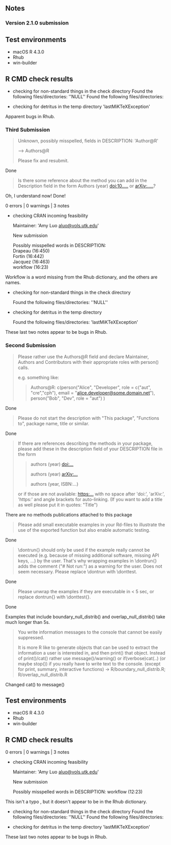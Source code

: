## Notes

### Version 2.1.0 submission

## Test environments
* macOS R 4.3.0
* Rhub
* win-builder

## R CMD check results
* checking for non-standard things in the check directory
    Found the following files/directories:
    ''NULL''
    Found the following files/directories:

* checking for detritus in the temp directory
    'lastMiKTeXException'

Apparent bugs in Rhub.

### Third Submission

> Unknown, possibly misspelled, fields in DESCRIPTION:
   'Author@R'
>
> --> Authors@R
>
> Please fix and resubmit.

Done

 > Is there some reference about the method you can add in the Description field in the form Authors (year) <doi:10.....> or <arXiv:.....>?

Oh, I understand now! Done!

0 errors | 0 warnings | 3 notes

* checking CRAN incoming feasibility

    Maintainer: 'Amy Luo <aluo@vols.utk.edu>'

    New submission

    Possibly misspelled words in DESCRIPTION:\
     Drapeau (16:450) \
     Fortin (16:442) \
     Jacquez (16:463) \
     workflow (16:23)

Workflow is a word missing from the Rhub dictionary, and the others are names.

* checking for non-standard things in the check directory

    Found the following files/directories: 
     ''NULL''
* checking for detritus in the temp directory

   Found the following files/directories:
     'lastMiKTeXException'

These last two notes appear to be bugs in Rhub.

### Second Submission
> Please rather use the Authors@R field and declare Maintainer, Authors and Contributors with their appropriate roles with person() calls.
>
> e.g. something like:
>>  Authors@R: c(person("Alice", "Developer", role = c("aut", "cre","cph"),
                      email = "alice.developer@some.domain.net"),
               person("Bob", "Dev", role = "aut") )

Done

> Please do not start the description with "This package", "Functions to", package name, title or similar.

Done

 > If there are references describing the methods in your package, please add these in the description field of your DESCRIPTION file in the form
>
>> authors (year) <doi:...>
>>
>> authors (year) <arXiv:...>
>>
>> authors (year, ISBN:...)
>
> or if those are not available: <https:...>
  with no space after 'doi:', 'arXiv:', 'https:' and angle brackets for auto-linking. (If you want to add a title as well please put it in quotes: "Title")

There are no methods publications attached to this package

> Please add small executable examples in your Rd-files to illustrate the use of the exported function but also enable automatic testing.

Done

> \dontrun{} should only be used if the example really cannot be executed (e.g. because of missing additional software, missing API keys, ...) by the user. That's why wrapping examples in \dontrun{} adds the comment ("# Not run:") as a warning for the user. Does not seem necessary. Please replace \dontrun with \donttest.

Done

> Please unwrap the examples if they are executable in < 5 sec, or replace dontrun{} with \donttest{}.

Done

Examples that include boundary_null_distrib() and overlap_null_distrib() take much longer than 5s.

> You write information messages to the console that cannot be easily suppressed.
>
> It is more R like to generate objects that can be used to extract the information a user is interested in, and then print() that object. Instead of print()/cat() rather use message()/warning() or if(verbose)cat(..) (or maybe stop()) if you really have to write text to the console. (except for print, summary, interactive functions) -> R/boundary_null_distrib.R; R/overlap_null_distrib.R

Changed cat() to message()

## Test environments
* macOS R 4.3.0
* Rhub
* win-builder

## R CMD check results

0 errors | 0 warnings | 3 notes

* checking CRAN incoming feasibility

    Maintainer: 'Amy Luo <aluo@vols.utk.edu>'
  
    New submission
  
    Possibly misspelled words in DESCRIPTION:
    workflow (12:23)
  
This isn't a typo , but it doesn't appear to be in the Rhub dictionary.
  
* checking for non-standard things in the check directory
    Found the following files/directories:
    ''NULL''
    Found the following files/directories:

* checking for detritus in the temp directory
    'lastMiKTeXException'

These last two notes appear to be bugs in Rhub.